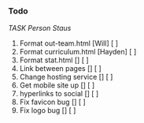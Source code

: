### Todo 

*TASK*                          *Person*        *Staus*
1. Format out-team.html         [Will]          [ ]
2. Format curriculum.html       [Hayden]        [ ]
3. Format stat.html             []              [ ]
4. Link between pages           []              [ ]
5. Change hosting service       []              [ ]
6. Get mobile site up           []              [ ]
7. hyperlinks to social         []              [ ]
8. Fix favicon bug              []              [ ]
9. Fix logo bug                 []              [ ]